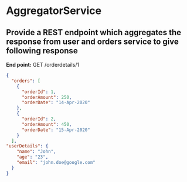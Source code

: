 # AggregatorService

## Provide a REST endpoint which aggregates the response from user and orders service to give following response

**End point:** GET /orderdetails/1

```json
{
  "orders": [
    {
      "orderId": 1,
      "orderAmount": 250,
      "orderDate": "14-Apr-2020"
    },
    {
      "orderId": 2,
      "orderAmount": 450,
      "orderDate": "15-Apr-2020"
    }
  ],
"userDetails": {
    "name": "John",
    "age": "23",
    "email": "john.doe@google.com"
  }
}
```

